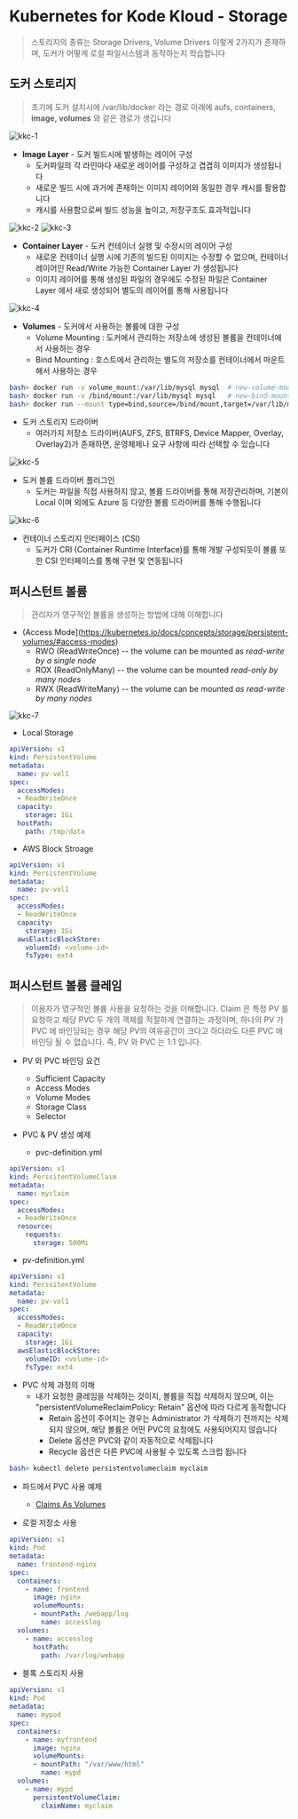 # Kubernetes for Kode Kloud - Storage
> 스토리지의 종류는 Storage Drivers, Volume Drivers 이렇게 2가지가 존재하며, 도커가 어떻게 로컬 파일시스템과 동작하는지 학습합니다

## 도커 스토리지
> 초기에 도커 설치시에 /var/lib/docker 라는 경로 아래에 aufs, containers, **image, volumes** 와 같은 경로가 생깁니다

![kkc-1](images/kkc-1.png)
* **Image Layer** - 도커 빌드시에 발생하는 레이어 구성
  - 도커파일의 각 라인마다 새로운 레이어를 구성하고 겹겹히 이미지가 생성됩니다
  - 새로운 빌드 시에 과거에 존재하는 이미지 레이어와 동일한 경우 캐시를 활용합니다
  - 캐시를 사용함으로써 빌드 성능을 높이고, 저장구조도 효과적입니다

![kkc-2](images/kkc-2.png)
![kkc-3](images/kkc-3.png)
* **Container Layer** - 도커 컨테이너 실행 및 수정시의 레이어 구성
  - 새로운 컨테이너 실행 시에 기존의 빌드된 이미지는 수정할 수 없으며, 컨테이너 레이어인 Read/Write 가능한 Container Layer 가 생성됩니다
  - 이미지 레이어를 통해 생성된 파일의 경우에도 수정된 파일은 Container Layer 에서 새로 생성되어 별도의 레이어를 통해 사용됩니다

![kkc-4](images/kkc-4.png)
* **Volumes** - 도커에서 사용하는 볼륨에 대한 구성
  - Volume Mounting : 도커에서 관리하는 저장소에 생성된 볼륨을 컨테이너에서 사용하는 경우
  - Bind Mounting : 호스트에서 관리하는 별도의 저장소를 컨테이너에서 마운트해서 사용하는 경우
```bash
bash> docker run -v volume_mount:/var/lib/mysql mysql  # new-volume-mount-style
bash> docker run -v /bind/mount:/var/lib/mysql mysql   # new-bind-mount-style
bash> docker run --mount type=bind,source=/bind/mount,target=/var/lib/mysql mysql  # old-bind-mount-style
```

* 도커 스토리지 드라이버
  - 여러가지 저장소 드라이버(AUFS, ZFS, BTRFS, Device Mapper, Overlay, Overlay2)가 존재하면, 운영체제나 요구 사항에 따라 선택할 수 있습니다

![kkc-5](images/kkc-5.png)
* 도커 볼륨 드라이버 플러그인
  - 도커는 파일을 직접 사용하지 않고, 볼륨 드라이버를 통해 저장관리하며, 기본이 Local 이며 외에도 Azure 등 다양한 볼륨 드라이버를 통해 수행됩니다

![kkc-6](images/kkc-6.png)
* 컨테이너 스토리지 인터페이스 (CSI)
  - 도커가 CRI (Container Runtime Interface)를 통해 개발 구성되듯이 볼륨 또한 CSI 인터페이스를 통해 구현 및 연동됩니다


## 퍼시스턴트 볼륨
> 관리자가 영구적인 볼륨을 생성하는 방법에 대해 이해합니다

* (Access Mode](https://kubernetes.io/docs/concepts/storage/persistent-volumes/#access-modes)
  - RWO (ReadWriteOnce) -- the volume can be mounted as *read-write by a single node*
  - ROX (ReadOnlyMany) -- the volume can be mounted *read-only by many nodes*
  - RWX (ReadWriteMany) -- the volume can be mounted *as read-write by many nodes*

![kkc-7](images/kkc-7.png)

* Local Storage
```yaml
apiVersion: v1
kind: PersistentVolume
metadata:
  name: pv-vol1
spec:
  accessModes:
  - ReadWriteOnce
  capacity:
    storage: 1Gi
  hostPath:
    path: /tmp/data
```
* AWS Block Stroage
```yaml
apiVersion: v1
kind: PersistentVolume
metadata:
  name: pv-vol1
spec:
  accessModes:
  - ReadWriteOnce
  capacity:
    storage: 1Gi
  awsElasticBlockStore:
    voluemId: <volume-id>
    fsType: ext4
```

## 퍼시스턴트 볼륨 클레임
> 이용자가 영구적인 볼륨 사용을 요청하는 것을 이해합니다. Claim 은 특정 PV 를 요청하고 해당 PVC 두 개의 객체를 적절하게 연결하는 과정이며, 하나의 PV 가 PVC 에 바인딩되는 경우 해당 PV의 여유공간이 크다고 하더라도 다른 PVC 에 바인딩 될 수 없습니다. 즉, PV 와 PVC 는 1:1 입니다.

* PV 와 PVC 바인딩 요건
  - Sufficient Capacity
  - Access Modes
  - Volume Modes
  - Storage Class
  - Selector

* PVC & PV 생성 예제
  - pvc-definition.yml
```yaml
apiVersion: v1
kind: PerssitentVolumeClaim
metadata:
  name: myclaim
spec:
  accessModes:
  - ReadWriteOnce
  resource:
    requests:
      storage: 500Mi
```
  - pv-definition.yml
```yaml
apiVersion: v1
kind: PerssitentVolume
metadata:
  name: pv-vol1
spec:
  accessModes:
  - ReadWriteOnce
  capacity:
    storage: 1Gi
  awsElasticBlockStore:
    volumeID: <volume-id>
    fsType: ext4
```
* PVC 삭제 과정의 이해
  - 내가 요청한 클레임을 삭제하는 것이지, 볼륨을 직접 삭제하지 않으며, 이는 "persistentVolumeReclaimPolicy: Retain" 옵션에 따라 다르게 동작합니다
    - Retain 옵션이 주어지는 경우는 Administrator 가 삭제하기 전까지는 삭제되지 않으며, 해당 볼륨은 어떤 PVC의 요청에도 사용되어지지 않습니다
    - Delete 옵션은 PVC와 같이 자동적으로 삭제됩니다
    - Recycle 옵션은 다른 PVC에 사용될 수 있도록 스크럽 됩니다 
```bash
bash> kubectl delete persistentvolumeclaim myclaim
```
* 파드에서 PVC 사용 예제
  - [Claims As Volumes](https://kubernetes.io/docs/concepts/storage/persistent-volumes/#claims-as-volumes)

* 로컬 저장소 사용
```yaml
apiVersion: v1
kind: Pod
metadata:
  name: frontend-nginx
spec:
  containers:
    - name: frontend
      image: nginx
      volumeMounts:
      - mountPath: /webapp/log
        name: accesslog
  volumes:
    - name: accesslog
      hostPath:
        path: /var/log/webapp
```
* 블록 스토리지 사용
```yaml
apiVersion: v1
kind: Pod
metadata:
  name: mypod
spec:
  containers:
    - name: myfrontend
      image: nginx
      volumeMounts:
      - mountPath: "/var/www/html"
        name: mypd
  volumes:
    - name: mypd
      persistentVolumeClaim:
        claimName: myclaim
```



